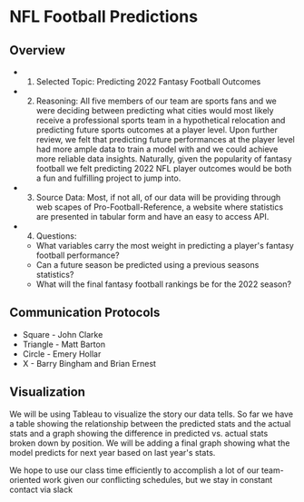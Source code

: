 # NFL Football Predictions
## Overview
- 1. Selected Topic: Predicting 2022 Fantasy Football Outcomes
- 2. Reasoning: All five members of our team are sports fans and we were deciding between predicting what cities would most likely receive a professional sports team in a hypothetical relocation and predicting future sports outcomes at a player level. Upon further review, we felt that predicting future performances at the player level had more ample data to train a model with and we could achieve more reliable data insights. Naturally, given the popularity of fantasy football we felt predicting 2022 NFL player outcomes would be both a fun and fulfilling project to jump into. 
- 3. Source Data: Most, if not all, of our data will be providing through web scapes of Pro-Football-Reference, a website where statistics are presented in tabular form and have an easy to access API. 
- 4. Questions:
    - What variables carry the most weight in predicting a player's fantasy football performance?
    - Can a future season be predicted using a previous seasons statistics?
    - What will the final fantasy football rankings be for the 2022 season?

## Communication Protocols
- Square - John Clarke
- Triangle - Matt Barton
- Circle - Emery Hollar
- X - Barry Bingham and Brian Ernest

## Visualization
We will be using Tableau to visualize the story our data tells. So far we have a table showing the relationship between the predicted stats and the actual stats and a graph showing the difference in predicted vs. actual stats broken down by position. We will be adding a final graph showing what the model predicts for next year based on last year's stats.

We hope to use our class time efficiently to accomplish a lot of our team-oriented work given our conflicting schedules, but we stay in constant contact via slack

